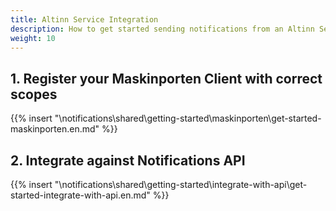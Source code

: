 ```yaml
---
title: Altinn Service Integration
description: How to get started sending notifications from an Altinn Service
weight: 10
---
```


## 1. Register your Maskinporten Client with correct scopes

{{% insert "\notifications\shared\getting-started\maskinporten\get-started-maskinporten.en.md" %}}

## 2. Integrate against Notifications API

{{% insert "\notifications\shared\getting-started\integrate-with-api\get-started-integrate-with-api.en.md" %}}

